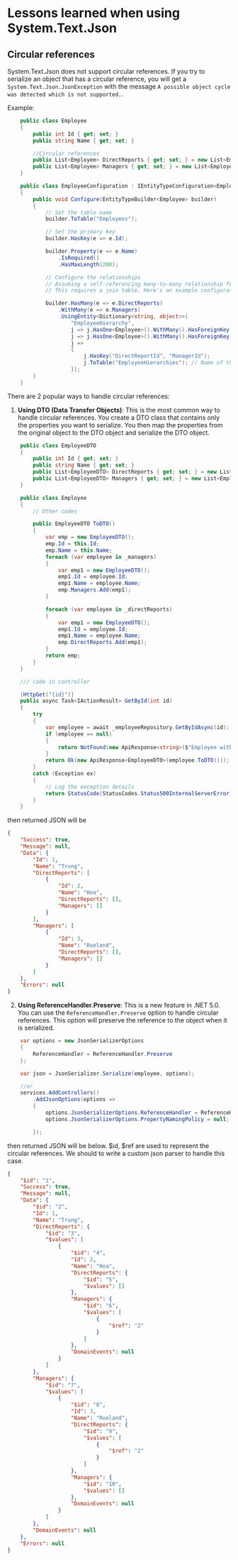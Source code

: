 # Lessons learned when using System.Text.Json

## Circular references

System.Text.Json does not support circular references. If you try to serialize an object that has a circular reference, 
you will get a `System.Text.Json.JsonException` with the message `A possible object cycle was detected which is not supported.`.

Example:

```csharp
	public class Employee
	{
		public int Id { get; set; }
		public string Name { get; set; }

		//Circular references
		public List<Employee> DirectReports { get; set; } = new List<Employee>();
		public List<Employee> Managers { get; set; } = new List<Employee>();
	}

	public class EmployeeConfiguration : IEntityTypeConfiguration<Employee>
	{
		public void Configure(EntityTypeBuilder<Employee> builder)
		{
			// Set the table name
			builder.ToTable("Employees");

			// Set the primary key
			builder.HasKey(e => e.Id);

			builder.Property(e => e.Name)
				.IsRequired()
				.HasMaxLength(200);

			// Configure the relationships
			// Assuming a self-referencing many-to-many relationship for Managers and DirectReports
			// This requires a join table. Here's an example configuration:

			builder.HasMany(e => e.DirectReports)
				.WithMany(e => e.Managers)
				.UsingEntity<Dictionary<string, object>>(
					"EmployeeHierarchy",
					j => j.HasOne<Employee>().WithMany().HasForeignKey("DirectReportId"),
					j => j.HasOne<Employee>().WithMany().HasForeignKey("ManagerId"),
					j =>
					{
						j.HasKey("DirectReportId", "ManagerId");
						j.ToTable("EmployeeHierarchies"); // Name of the join table
					});
		}
	}

```

There are 2 popular ways to handle circular references:

1. **Using DTO (Data Transfer Objects)**: This is the most common way to handle circular references. You create a DTO class that contains only the properties you want to serialize. You then map the properties from the original object to the DTO object and serialize the DTO object.

```csharp
	public class EmployeeDTO
	{
		public int Id { get; set; }
		public string Name { get; set; }
		public List<EmployeeDTO> DirectReports { get; set; } = new List<EmployeeDTO>();
		public List<EmployeeDTO> Managers { get; set; } = new List<EmployeeDTO>();
	}

	public class Employee
	{
		// Other codes

		public EmployeeDTO ToDTO()
		{
			var emp = new EmployeeDTO();
			emp.Id = this.Id;
			emp.Name = this.Name;
			foreach (var employee in _managers)
			{
				var emp1 = new EmployeeDTO();
				emp1.Id = employee.Id;
				emp1.Name = employee.Name;
				emp.Managers.Add(emp1);
			}

			foreach (var employee in _directReports)
			{
				var emp1 = new EmployeeDTO();
				emp1.Id = employee.Id;
				emp1.Name = employee.Name;
				emp.DirectReports.Add(emp1);
			}
			return emp;
		}
	}

	/// code in controller

	[HttpGet("{id}")]
	public async Task<IActionResult> GetById(int id)
	{
		try
		{
			var employee = await _employeeRepository.GetByIdAsync(id);
			if (employee == null)
			{
				return NotFound(new ApiResponse<string>($"Employee with Id = {id} not found."));
			}
			return Ok(new ApiResponse<EmployeeDTO>(employee.ToDTO()));
		}
		catch (Exception ex)
		{
			// Log the exception details
			return StatusCode(StatusCodes.Status500InternalServerError, new ApiResponse<string>("Error retrieving data from the database"));
		}
	}
```

then returned JSON will be 
```json
{
    "Success": true,
    "Message": null,
    "Data": {
        "Id": 1,
        "Name": "Trung",
        "DirectReports": [
            {
                "Id": 2,
                "Name": "Hoa",
                "DirectReports": [],
                "Managers": []
            }
        ],
        "Managers": [
            {
                "Id": 3,
                "Name": "Roeland",
                "DirectReports": [],
                "Managers": []
            }
        ]
    },
    "Errors": null
}
```

2. **Using ReferenceHandler.Preserve**: This is a new feature in .NET 5.0. You can use the `ReferenceHandler.Preserve` option to handle circular references. This option will preserve the reference to the object when it is serialized. 


```csharp
	var options = new JsonSerializerOptions
	{
		ReferenceHandler = ReferenceHandler.Preserve
	};

	var json = JsonSerializer.Serialize(employee, options);

	//or
	services.AddControllers()
		.AddJsonOptions(options =>
		{
			options.JsonSerializerOptions.ReferenceHandler = ReferenceHandler.Preserve;
			options.JsonSerializerOptions.PropertyNamingPolicy = null;

		});

```

then returned JSON will be below. $id, $ref are used to represent the circular references.
We should to write a custom json parser to handle this case.

```json
{
    "$id": "1",
    "Success": true,
    "Message": null,
    "Data": {
        "$id": "2",
        "Id": 1,
        "Name": "Trung",
        "DirectReports": {
            "$id": "3",
            "$values": [
                {
                    "$id": "4",
                    "Id": 2,
                    "Name": "Hoa",
                    "DirectReports": {
                        "$id": "5",
                        "$values": []
                    },
                    "Managers": {
                        "$id": "6",
                        "$values": [
                            {
                                "$ref": "2"
                            }
                        ]
                    },
                    "DomainEvents": null
                }
            ]
        },
        "Managers": {
            "$id": "7",
            "$values": [
                {
                    "$id": "8",
                    "Id": 3,
                    "Name": "Roeland",
                    "DirectReports": {
                        "$id": "9",
                        "$values": [
                            {
                                "$ref": "2"
                            }
                        ]
                    },
                    "Managers": {
                        "$id": "10",
                        "$values": []
                    },
                    "DomainEvents": null
                }
            ]
        },
        "DomainEvents": null
    },
    "Errors": null
}
```